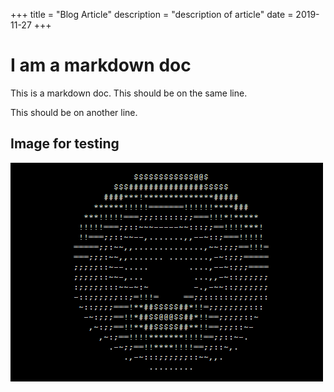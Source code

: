 +++
title = "Blog Article"
description = "description of article"
date = 2019-11-27
+++

# I am a markdown doc
This is a markdown doc.
This should be on the same line.

This should be on another line.

## Image for testing
![image alt text](spinning_doghnut.gif)
